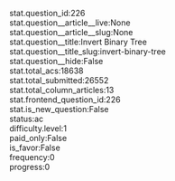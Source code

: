 stat.question_id:226  
stat.question__article__live:None  
stat.question__article__slug:None  
stat.question__title:Invert Binary Tree  
stat.question__title_slug:invert-binary-tree  
stat.question__hide:False  
stat.total_acs:18638  
stat.total_submitted:26552  
stat.total_column_articles:13  
stat.frontend_question_id:226  
stat.is_new_question:False  
status:ac  
difficulty.level:1  
paid_only:False  
is_favor:False  
frequency:0  
progress:0  
